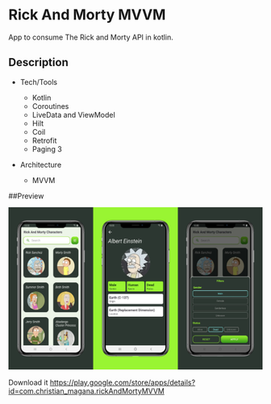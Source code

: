# Rick And Morty MVVM
App to consume The Rick and Morty API in kotlin.

## Description

* Tech/Tools
   - Kotlin
   - Coroutines
   - LiveData and ViewModel
   - Hilt
   - Coil 
   - Retrofit
   - Paging 3

* Architecture
   - MVVM

##Preview

![preview1](https://github.com/chrismagaa/RickAndMortyMVVM/blob/master/preview.png)

Download it 
https://play.google.com/store/apps/details?id=com.christian_magana.rickAndMortyMVVM
